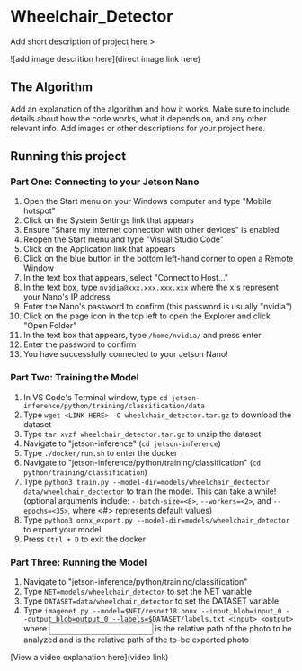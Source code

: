 # Wheelchair_Detector

 Add short description of project here >

![add image descrition here](direct image link here)

## The Algorithm

Add an explanation of the algorithm and how it works. Make sure to include details about how the code works, what it depends on, and any other relevant info. Add images or other descriptions for your project here. 

## Running this project

### Part One: Connecting to your Jetson Nano
1. Open the Start menu on your Windows computer and type "Mobile hotspot"
2. Click on the System Settings link that appears
3. Ensure "Share my Internet connection with other devices" is enabled
4. Reopen the Start menu and type "Visual Studio Code"
5. Click on the Application link that appears
6. Click on the blue button in the bottom left-hand corner to open a Remote Window
7. In the text box that appears, select "Connect to Host..."
8. In the text box, type ```nvidia@xxx.xxx.xxx.xxx``` where the x's represent your Nano's IP address
9. Enter the Nano's password to confirm (this password is usually "nvidia")
10. Click on the page icon in the top left to open the Explorer and click "Open Folder"
12. In the text box that appears, type ```/home/nvidia/``` and press enter
13. Enter the password to confirm
14. You have successfully connected to your Jetson Nano!

### Part Two: Training the Model
1. In VS Code's Terminal window, type ```cd jetson-inference/python/training/classification/data```
2. Type ```wget <LINK HERE> -O wheelchair_detector.tar.gz``` to download the dataset
3. Type ```tar xvzf wheelchair_detector.tar.gz``` to unzip the dataset
4. Navigate to "jetson-inference" (```cd jetson-inference```)
5. Type ```./docker/run.sh``` to enter the docker
6. Navigate to "jetson-inference/python/training/classification" (```cd python/training/classification```)
7. Type ```python3 train.py --model-dir=models/wheelchair_dectector data/wheelchair_dectector``` to train the model. This can take a while! (optional arguments include: ```--batch-size=<8>```, ```--workers=<2>```, and ```--epochs=<35>```, where <#> represents default values)
8. Type ```python3 onnx_export.py --model-dir=models/wheelchair_detector``` to export your model
9. Press ```Ctrl + D``` to exit the docker

### Part Three: Running the Model
1. Navigate to "jetson-inference/python/training/classification"
2. Type ```NET=models/wheelchair_detector``` to set the NET variable
3. Type ```DATASET=data/wheelchair_detector``` to set the DATASET variable
4. Type ```imagenet.py --model=$NET/resnet18.onnx --input_blob=input_0 --output_blob=output_0 --labels=$DATASET/labels.txt <input> <output>``` where <input> is the relative path of the photo to be analyzed and <output> is the relative path of the to-be exported photo

[View a video explanation here](video link)
